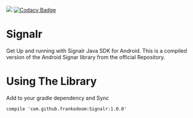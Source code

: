 
[![](https://jitpack.io/v/frankodoom/Signalr.svg)](https://jitpack.io/#frankodoom/Signalr)
[![Codacy Badge](https://api.codacy.com/project/badge/Grade/da00eb00f699416593b2e1de3b0c6095)](https://www.codacy.com/app/frankodoom/Signalr?utm_source=github.com&amp;utm_medium=referral&amp;utm_content=frankodoom/Signalr&amp;utm_campaign=Badge_Grade)


# Signalr

Get Up and running with Signalr Java SDK for Android. This is a compiled version of the Android Signar library from the official Repository.

# Using The Library

Add to your gradle dependency and Sync

`compile 'com.github.frankodoom:Signalr:1.0.0'`
